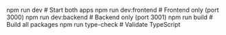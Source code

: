 npm run dev                # Start both apps
npm run dev:frontend      # Frontend only (port 3000)
npm run dev:backend       # Backend only (port 3001)
npm run build             # Build all packages
npm run type-check        # Validate TypeScript